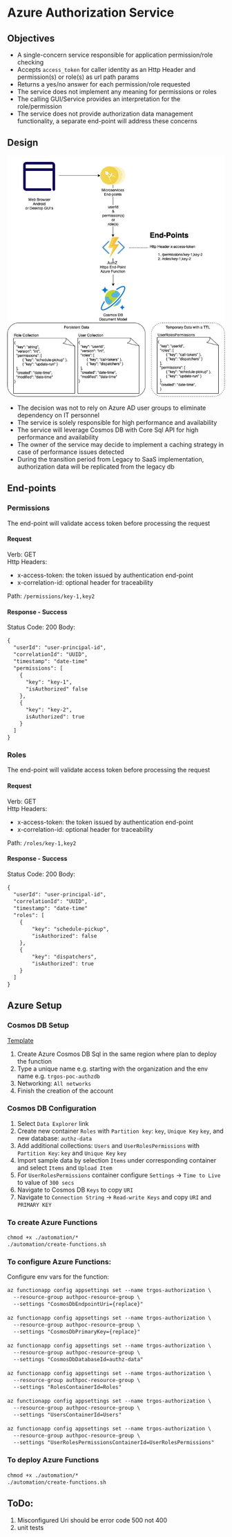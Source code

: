 # Azure Authorization Service

## Objectives

* A single-concern service responsible for application permission/role checking
* Accepts `access_token` for caller identity as an Http Header and permission(s) or role(s) as url path params
* Returns a yes/no answer for each permission/role requested
* The service does not implement any meaning for permissions or roles
* The calling GUI/Service provides an interpretation for the role/permission
* The service does not provide authorization data management functionality, a separate end-point will address these concerns

## Design

![](./media/AuthZ.jpg)

* The decision was not to rely on Azure AD user groups to eliminate dependency on IT personnel
* The service is solely responsible for high performance and availability
* The service will leverage Cosmos DB with Core Sql API for high performance and availability
* The owner of the service may decide to implement a caching strategy in case of performance issues detected
* During the transition period from Legacy to SaaS implementation, authorization data will be replicated from the legacy db

## End-points

### Permissions

The end-point will validate access token before processing the request

#### Request

Verb: GET  
Http Headers: 
* x-access-token: the token issued by authentication end-point
* x-correlation-id: optional header for traceability

Path: `/permissions/key-1,key2`

#### Response - Success

Status Code: 200
Body:
```
{
  "userId": "user-principal-id",
  "correlationId": "UUID",
  "timestamp": "date-time"
  "permissions": [
    { 
      "key": "key-1",
      "isAuthorized" false
    },
    { 
      "key": "key-2",
      isAuthorized": true 
    }
  ]
}
```

### Roles

The end-point will validate access token before processing the request

#### Request

Verb: GET  
Http Headers: 
* x-access-token: the token issued by authentication end-point
* x-correlation-id: optional header for traceability

Path: `/roles/key-1,key2`

#### Response - Success

Status Code: 200
Body:
```
{
  "userId": "user-principal-id",
  "correlationId": "UUID",
  "timestamp": "date-time"
  "roles": [
    {
        "key": "schedule-pickup",
        "isAuthorized": false
    },
    {
        "key": "dispatchers",
        "isAuthorized": true
    }
  ]
}
```

## Azure Setup

### Cosmos DB Setup

[Template](./automation/cosmos-db.arm)

1. Create Azure Cosmos DB Sql in the same region where plan to deploy the function
1. Type a unique name e.g. starting with the organization and the env name e.g. `trgos-poc-authzdb`
1. Networking: `All networks`
1. Finish the creation of the account

### Cosmos DB Configuration

1. Select `Data Explorer` link
1. Create new container `Roles` with `Partition key`: `key`,  `Unique Key` `key`, and new database: `authz-data`
1. Add additional collections: `Users` and `UserRolesPermissions` with `Partition Key`: `key` and `Unique Key` `key`
1. Import sample data by selection `Items` under corresponding container and select `Items` and `Upload Item`
1. For `UserRolesPermissions` container configure `Settings` -> `Time to Live` to value of `300 secs`
1. Navigate to Cosmos DB `Keys` to copy `URI`
1. Navigate to `Connection String` -> `Read-write Keys` and copy `URI` and `PRIMARY KEY` 

### To create Azure Functions

```
chmod +x ./automation/*
./automation/create-functions.sh
```

### To configure Azure Functions:

Configure env vars for the function:
```
az functionapp config appsettings set --name trgos-authorization \
  --resource-group authpoc-resource-group \
  --settings "CosmosDbEndpointUri={replace}"

az functionapp config appsettings set --name trgos-authorization \
  --resource-group authpoc-resource-group \
  --settings "CosmosDbPrimaryKey={replace}"

az functionapp config appsettings set --name trgos-authorization \
  --resource-group authpoc-resource-group \
  --settings "CosmosDbDatabaseId=authz-data"

az functionapp config appsettings set --name trgos-authorization \
  --resource-group authpoc-resource-group \
  --settings "RolesContainerId=Roles"

az functionapp config appsettings set --name trgos-authorization \
  --resource-group authpoc-resource-group \
  --settings "UsersContainerId=Users"

az functionapp config appsettings set --name trgos-authorization \
  --resource-group authpoc-resource-group \
  --settings "UserRolesPermissionsContainerId=UserRolesPermissions"
```

### To deploy Azure Functions

```
chmod +x ./automation/*
./automation/create-functions.sh
```


## ToDo:

1. Misconfigured Uri should be error code 500 not 400
4. unit tests
